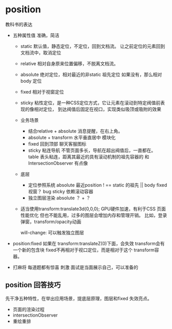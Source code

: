 # position

教科书的表达


- 五种属性值 准确，简洁
    - static 默认值，静态定位，不定位，回到文档流。
       让之前定位的元素回到文档流中，取消定位

    - relative 相对自身原来位置偏移，不脱离文档流。
    - absolute 绝对定位，相对最近的非static 祖先定位
        如果没有，那么相对body 定位
    - fixed 相对于视窗定位
    - sticky 粘性定位，是一种CSS定位方式，它让元素在滚动到特定阀值前表现的像相对定位，
    到达阀值后固定在视口，实现类似吸顶或吸附的效果

    - 业务场景
       - 结合relative + absolute 消息提醒，在右上角。
       - absolute + transform 水平垂直居中 模块化
       - fixed 回到顶部 聊天客服图标
       - sticky 粘连导航 不管页面多长，导航在超出阀值后，一直都在。
            table 表头粘连，距离其最近的具有滚动机制的祖先容器的
            和IntersectionObserver 有点像 
    - 底层 
       - 定位参照系统
       absolute 最近position ! == static 的祖先 || body
       fixed 视窗？ bug
       sticky 依赖滚动容器
       - 独立图层渲染
       absolute ？ + ？ 

    - 适当使用transform:translate3d(0,0,0);
      GPU硬件加速，有利于CSS 页面性能优化
      但也不能乱用，过多的图层会增加内存和管理开销。
      比如，登录弹窗，transform/opacity动画

      will-change: 可以触发独立图层

- position:fixed 如果在 transform:translateZ(0)下面，会失效
   transform会有一个新的包含块 fixed不再相对于视口定位，而是相对于这个
   transform容器。


- 打麻将 每道题都有惊喜 刺激
    面试是当面展示自己，可以准备的

## position 回答技巧
先干净五种特性，在举出应用场景，提底层原理，图层和fixed 失效亮点。

- 页面的渲染过程 
- intersectionObserver
- 重绘重排



